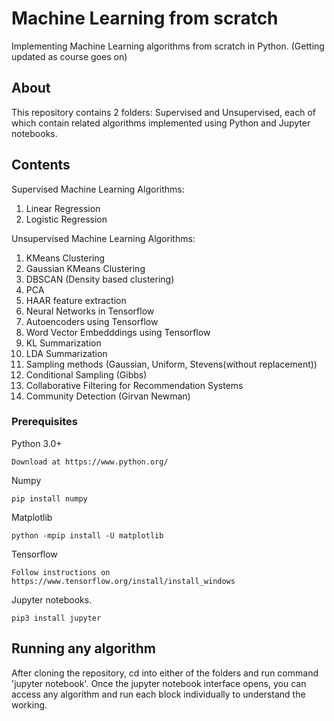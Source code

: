 # Machine Learning from scratch
Implementing Machine Learning algorithms from scratch in Python. (Getting updated as course goes on)

## About
This repository contains 2 folders: Supervised and Unsupervised, each of which contain related algorithms implemented using Python and Jupyter notebooks.

## Contents
Supervised Machine Learning Algorithms:
1) Linear Regression
2) Logistic Regression

Unsupervised Machine Learning Algorithms:
1) KMeans Clustering
2) Gaussian KMeans Clustering
3) DBSCAN (Density based clustering)
4) PCA
5) HAAR feature extraction
6) Neural Networks in Tensorflow
7) Autoencoders using Tensorflow
8) Word Vector Embedddings using Tensorflow
9)  KL Summarization
10) LDA Summarization
11) Sampling methods (Gaussian, Uniform, Stevens(without replacement))
12) Conditional Sampling (Gibbs)
13) Collaborative Filtering for Recommendation Systems
14) Community Detection (Girvan Newman)
### Prerequisites
Python 3.0+
```
Download at https://www.python.org/
```
Numpy
```
pip install numpy
```
Matplotlib
```
python -mpip install -U matplotlib
```
Tensorflow 
```
Follow instructions on https://www.tensorflow.org/install/install_windows
```
Jupyter notebooks.
```
pip3 install jupyter
```

## Running any algorithm
After cloning the repository, cd into either of the folders and run command 'jupyter notebook'. Once the jupyter notebook interface opens, you can access any algorithm and run each block individually to understand the working.
